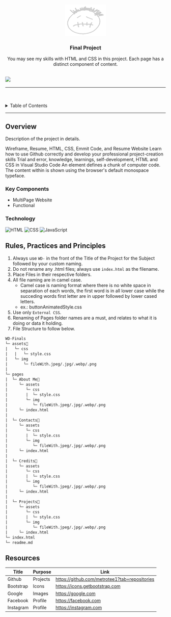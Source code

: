 <a name="readme-top">

<br/>

<br />
<div align="center">
  <a href="https://github.com/metrotee1">
  <!-- TODO: If you want to add logo or banner you can add it here -->
    <img src="./assets/img/TS.png" alt="ts" width="130" height="100">
  </a>
<!-- TODO: Change Title to the name of the title of your Project -->
  <h3 align="center">Final Project</h3>
</div>
<!-- TODO: Make a short description -->
<div align="center">
 You may see my skills with HTML and CSS in this project. Each page has a distinct component of content.
</div>

<br />

<!-- TODO: Change the zyx-0314 into your github username  -->
<!-- TODO: Change the WD-Template-Project into the same name of your folder -->
![](https://visit-counter.vercel.app/counter.png?page=metrotee1/WD-Finals)

---

<br />
<br />

<!-- TODO: If you want to add more layers for your readme -->
<details>
  <summary>Table of Contents</summary>
  <ol>
    <li>
      <a href="#overview">Overview</a>
      <ol>
        <li>
          <a href="#key-components">Key Components</a>
        </li>
        <li>
          <a href="#technology">Technology</a>
        </li>
      </ol>
    </li>
    <li>
      <a href="#rule,-practices-and-principles">Rules, Practices and Principles</a>
    </li>
    <li>
      <a href="#resources">Resources</a>
    </li>
  </ol>
</details>

---

## Overview

<!-- TODO: To be changed -->
<!-- The following are just sample -->
Description of the project in details.


Wireframe, Resume, HTML, CSS, Emmit Code, and Resume Website
Learn how to use Github correctly and develop your professional project-creation skills Trial and error, knowledge, learnings, self-development, HTML and CSS in Visual Studio Code An element defines a chunk of computer code. The content within is shown using the browser's default monospace typeface.

### Key Components
<!-- TODO: List of Key Components -->
<!-- The following are just sample -->
- MultiPage Website
- Functional


### Technology
<!-- TODO: List of Technology Used -->
![HTML](https://img.shields.io/badge/HTML-E34F26?style=for-the-badge&logo=html5&logoColor=white)
![CSS](https://img.shields.io/badge/CSS-1572B6?style=for-the-badge&logo=css3&logoColor=white)
![JavaScript](https://img.shields.io/badge/JavaScript-F7DF1E?style=for-the-badge&logo=javascript&logoColor=white)

## Rules, Practices and Principles
1. Always use `WD-` in the front of the Title of the Project for the Subject followed by your custom naming.
2. Do not rename any .html files; always use `index.html` as the filename.
3. Place Files in their respective folders.
4. All file naming are in camel case.
   - Camel case is naming format where there is no white space in separation of each words, the first word is in all lower case while the succeding words first letter are in upper followed by lower cased letters.
   - ex.: buttonAnimatedStyle.css
5. Use only `External CSS`.
6. Renaming of Pages folder names are a must, and relates to what it is doing or data it holding.
7. File Structure to follow below.

```
WD-Finals
└─ assets📂
|   └─ css
|   |   └─ style.css
|   └─ img
|       └─ fileWith.jpeg/.jpg/.webp/.png
|
└─ pages
|  └─ About Me📂
|     └─ assets
|        └─ css
|        |  └─ style.css
|        └─ img
|           └─ fileWith.jpeg/.jpg/.webp/.png
|     └─ index.html
|
|  └─ Contacts📂
|     └─ assets
|        └─ css
|        |  └─ style.css
|        └─ img
|           └─ fileWith.jpeg/.jpg/.webp/.png
|     └─ index.html
|
|  └─ Credits📂
|     └─ assets
|        └─ css
|        |  └─ style.css
|        └─ img
|           └─ fileWith.jpeg/.jpg/.webp/.png
|     └─ index.html
|
|  └─ Projects📂
|     └─ assets
|        └─ css
|        |  └─ style.css
|        └─ img
|           └─ fileWith.jpeg/.jpg/.webp/.png
|     └─ index.html
└─ index.html
└─ readme.md
```

## Resources

<!-- TODO: Add References -->
| Title | Purpose | Link |
|-|-|-|
| Github | Projects | https://github.com/metrotee1?tab=repositories |
| Bootstrap | Icons | https://icons.getbootstrap.com |
| Google | Images | https://google.com |
| Facebook | Profile | https://facebook.com |
| Instagram | Profile | https://instagram.com |
